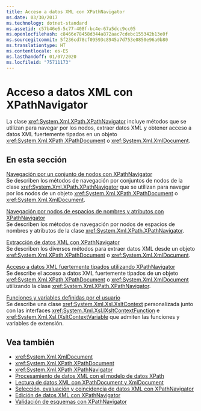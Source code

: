 ```yaml
---
title: Acceso a datos XML con XPathNavigator
ms.date: 03/30/2017
ms.technology: dotnet-standard
ms.assetid: c57b46e6-5c77-408f-bc4e-67a5dcc9cc05
ms.openlocfilehash: c8466e78458d344a872aac7cdebc155342b13e0f
ms.sourcegitcommit: 5f236cd78cf09593c8945a7d753e0850e96a0b80
ms.translationtype: HT
ms.contentlocale: es-ES
ms.lasthandoff: 01/07/2020
ms.locfileid: "75711173"
---
```

# <a name="accessing-xml-data-using-xpathnavigator"></a>Acceso a datos XML con XPathNavigator
La clase <xref:System.Xml.XPath.XPathNavigator> incluye métodos que se utilizan para navegar por los nodos, extraer datos XML y obtener acceso a datos XML fuertemente tipados en un objeto <xref:System.Xml.XPath.XPathDocument> o <xref:System.Xml.XmlDocument>.  
  
## <a name="in-this-section"></a>En esta sección  
 [Navegación por un conjunto de nodos con XPathNavigator](../../../../docs/standard/data/xml/node-set-navigation-using-xpathnavigator.md)  
 Se describen los métodos de navegación por conjuntos de nodos de la clase <xref:System.Xml.XPath.XPathNavigator> que se utilizan para navegar por los nodos de un objeto <xref:System.Xml.XPath.XPathDocument> o <xref:System.Xml.XmlDocument>.  
  
 [Navegación por nodos de espacios de nombres y atributos con XPathNavigator](../../../../docs/standard/data/xml/attribute-and-namespace-node-navigation-using-xpathnavigator.md)  
 Se describen los métodos de navegación por nodos de espacios de nombres y atributos de la clase <xref:System.Xml.XPath.XPathNavigator>.  
  
 [Extracción de datos XML con XPathNavigator](../../../../docs/standard/data/xml/extract-xml-data-using-xpathnavigator.md)  
 Se describen los diversos métodos para extraer datos XML desde un objeto <xref:System.Xml.XPath.XPathDocument> o <xref:System.Xml.XmlDocument>.  
  
 [Acceso a datos XML fuertemente tipados utilizando XPathNavigator](../../../../docs/standard/data/xml/accessing-strongly-typed-xml-data-using-xpathnavigator.md)  
 Se describe el acceso a datos XML fuertemente tipados de un objeto <xref:System.Xml.XPath.XPathDocument> o <xref:System.Xml.XmlDocument> utilizando la clase <xref:System.Xml.XPath.XPathNavigator>.  
  
 [Funciones y variables definidas por el usuario](../../../../docs/standard/data/xml/user-defined-functions-and-variables.md)  
 Se describe una clase <xref:System.Xml.Xsl.XsltContext> personalizada junto con las interfaces <xref:System.Xml.Xsl.IXsltContextFunction> e <xref:System.Xml.Xsl.IXsltContextVariable> que admiten las funciones y variables de extensión.  
  
## <a name="see-also"></a>Vea también

- <xref:System.Xml.XmlDocument>
- <xref:System.Xml.XPath.XPathDocument>
- <xref:System.Xml.XPath.XPathNavigator>
- [Procesamiento de datos XML con el modelo de datos XPath](../../../../docs/standard/data/xml/process-xml-data-using-the-xpath-data-model.md)
- [Lectura de datos XML con XPathDocument y XmlDocument](../../../../docs/standard/data/xml/reading-xml-data-using-xpathdocument-and-xmldocument.md)
- [Selección, evaluación y coincidencia de datos XML con XPathNavigator](../../../../docs/standard/data/xml/selecting-evaluating-and-matching-xml-data-using-xpathnavigator.md)
- [Edición de datos XML con XPathNavigator](../../../../docs/standard/data/xml/editing-xml-data-using-xpathnavigator.md)
- [Validación de esquemas con XPathNavigator](../../../../docs/standard/data/xml/schema-validation-using-xpathnavigator.md)
